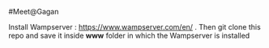 #Meet@Gagan

Install Wampserver : https://www.wampserver.com/en/ . 
Then git clone this repo and save it inside **www** folder in which the Wampserver is installed
